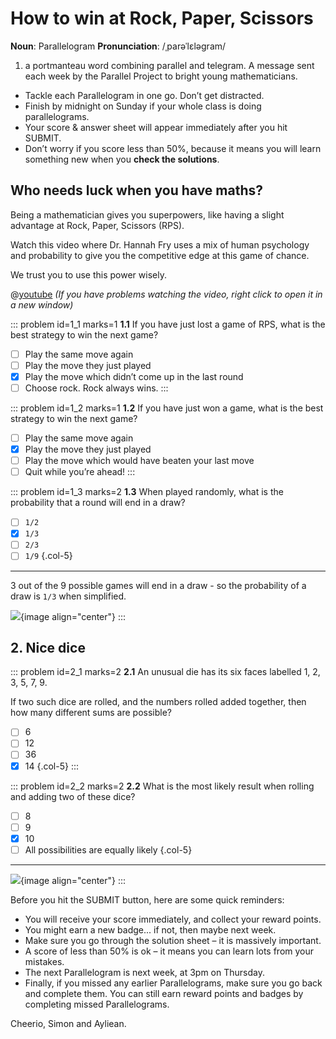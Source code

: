 # How to win at Rock, Paper, Scissors

<div class="dictionary">

__Noun__: Parallelogram
__Pronunciation__: /ˌparəˈlɛləɡram/

1. a portmanteau word combining parallel and telegram. A message sent each
week by the Parallel Project to bright young mathematicians.

</div>

*	Tackle each Parallelogram in one go. Don’t get distracted.
*	Finish by midnight on Sunday if your whole class is doing parallelograms.
*	Your score & answer sheet will appear immediately after you hit SUBMIT.
*	Don’t worry if you score less than 50%, because it means you will learn something new when you __check the solutions__.


## Who needs luck when you have maths?

Being a mathematician gives you superpowers, like having a slight advantage at Rock, Paper, Scissors (RPS).  

Watch this video where Dr. Hannah Fry uses a mix of human psychology and probability to give you the competitive edge at this game of chance.  

We trust you to use this power wisely.

@[youtube](rudzYPHuewc?rel=0) _(If you have problems watching the video, right click to open it in a new window)_

::: problem id=1_1 marks=1
__1.1__ If you have just lost a game of RPS, what is the best strategy to win the next game?

* [ ] Play the same move again
* [ ] Play the move they just played
* [x] Play the move which didn’t come up in the last round
* [ ] Choose rock. Rock always wins.
:::

::: problem id=1_2 marks=1
__1.2__ If you have just won a game, what is the best strategy to win the next game?

* [ ] Play the same move again
* [x] Play the move they just played
* [ ] Play the move which would have beaten your last move
* [ ] Quit while you’re ahead!
:::

::: problem id=1_3 marks=2
__1.3__ When played randomly, what is the probability that a round will end in a draw?

* [ ] `1/2` 
* [x] `1/3` 
* [ ] `2/3`
* [ ] `1/9`
{.col-5}
 
---

3 out of the 9 possible games will end in a draw - so the probability of a draw is `1/3` when simplified.

![](/resources/6-22-rock-paper-scissors/1_3-rps-table.png){image align="center"}
:::


## 2. Nice dice

::: problem id=2_1 marks=2
__2.1__ An unusual die has its six faces labelled 1, 2, 3, 5, 7, 9.  

If two such dice are rolled, and the numbers rolled added together, then how many different sums are possible?

* [ ] 6
* [ ] 12
* [ ] 36
* [x] 14
{.col-5}
:::

::: problem id=2_2 marks=2
__2.2__ What is the most likely result when rolling and adding two of these dice?

* [ ] 8
* [ ] 9
* [x] 10
* [ ] All possibilities are equally likely
{.col-5}

---

![](/resources/6-22-rock-paper-scissors/1-22-dice.png){image align="center"}
:::


Before you hit the SUBMIT button, here are some quick reminders:

*	You will receive your score immediately, and collect your reward points.
*	You might earn a new badge... if not, then maybe next week.
*	Make sure you go through the solution sheet – it is massively important.
*	A score of less than 50% is ok – it means you can learn lots from your mistakes.
*	The next Parallelogram is next week, at 3pm on Thursday.
*	Finally, if you missed any earlier Parallelograms, make sure you go back and complete them. You can still earn reward points and badges by completing missed Parallelograms.

Cheerio,
Simon and Ayliean.